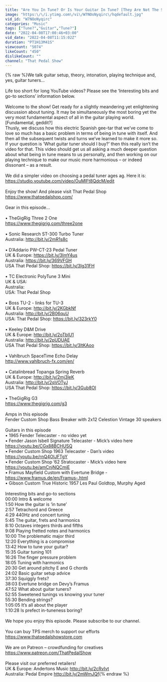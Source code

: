 ```yaml
---
title: "Are You In Tune? Or Is Your Guitar In Tune? [They Are Not The Same Thing]"
image: "https:\/\/i.ytimg.com\/vi\/W7NOoNyqirc\/hqdefault.jpg"
vid_id: "W7NOoNyqirc"
categories: "Music"
tags: ["Tune?","Guitar","Tune?"]
date: "2022-04-08T17:00:46+03:00"
vid_date: "2022-04-08T11:15:02Z"
duration: "PT1H13M41S"
viewcount: "5074"
likeCount: "450"
dislikeCount: ""
channel: "That Pedal Show"
---
```

{% raw %}We talk guitar setup, theory, intonation, playing technique and, yes, guitar tuners…<br /><br />Life too short for long YouTube videos? Please see the ‘Interesting bits and go-to sections’ information below.<br /><br />Welcome to the show! Get ready for a slightly meandering yet enlightening discussion about tuning. It may be simultaneously the most boring yet the very most fundamental aspect of all in the guitar playing world. [Fundamental, geddit?]<br />Thusly, we discuss how this electric Spanish gee-tar that we’ve come to love so much has a basic problem in terms of being in tune with itself. And then all the subsequent twists and turns we’ve learned to make it more so. <br />If your question is ‘What guitar tuner should I buy?’ then this really isn’t the video for that. This video should get us all asking a much deeper question about what being in tune means to us personally, and then working on our playing technique to make our music more harmonious – or indeed dissonant – as a result. <br /><br />We did a simpler video on choosing a pedal tuner ages ag. Here it is: <a rel="nofollow" target="blank" href="https://studio.youtube.com/video/OuMlFt8QdcM/edit">https://studio.youtube.com/video/OuMlFt8QdcM/edit</a><br /><br />Enjoy the show! And please visit That Pedal Shop <a rel="nofollow" target="blank" href="https://www.thatpedalshop.com/">https://www.thatpedalshop.com/</a><br /><br />Gear in this episode…<br /><br />• TheGigRig Three 2 One<br /><a rel="nofollow" target="blank" href="https://www.thegigrig.com/three2one">https://www.thegigrig.com/three2one</a><br /><br />• Sonic Research ST-300 Turbo Tuner<br />Australia: <a rel="nofollow" target="blank" href="http://bit.ly/2mR1s8c">http://bit.ly/2mR1s8c</a><br /><br />• D’Addario PW-CT-23 Pedal Tuner<br />UK &amp; Europe: <a rel="nofollow" target="blank" href="https://bit.ly/3ImY4us">https://bit.ly/3ImY4us</a><br />Australia: <a rel="nofollow" target="blank" href="https://bit.ly/369VFGH">https://bit.ly/369VFGH</a><br />USA That Pedal Shop: <a rel="nofollow" target="blank" href="https://bit.ly/3Ig31FH">https://bit.ly/3Ig31FH</a><br /><br />• TC Electronic PolyTune 3 Mini<br />UK &amp; USA:<br />Australia:<br />USA: That Pedal Shop<br /><br />• Boss TU-2 - links for TU-3<br />UK &amp; Europe: <a rel="nofollow" target="blank" href="http://bit.ly/2KGbkNf">http://bit.ly/2KGbkNf</a><br />Australia: <a rel="nofollow" target="blank" href="http://bit.ly/2B06quU">http://bit.ly/2B06quU</a><br />USA: That Pedal Shop: <a rel="nofollow" target="blank" href="https://bit.ly/323rkY0">https://bit.ly/323rkY0</a><br /><br />• Keeley D&amp;M Drive<br />UK &amp; Europe: <a rel="nofollow" target="blank" href="http://bit.ly/2oTblU1">http://bit.ly/2oTblU1</a><br />Australia: <a rel="nofollow" target="blank" href="http://bit.ly/2pUDUAE">http://bit.ly/2pUDUAE</a><br />USA That Pedal Shop: <a rel="nofollow" target="blank" href="https://bit.ly/3ltKAoo">https://bit.ly/3ltKAoo</a><br /><br />• Vahlbruch SpaceTime Echo Delay<br /><a rel="nofollow" target="blank" href="http://www.vahlbruch-fx.com/en/">http://www.vahlbruch-fx.com/en/</a><br /><br />• Catalinbread Topanga Spring Reverb<br />UK &amp; Europe: <a rel="nofollow" target="blank" href="http://bit.ly/2mj3leK">http://bit.ly/2mj3leK</a><br />Australia: <a rel="nofollow" target="blank" href="http://bit.ly/2qVOTyJ">http://bit.ly/2qVOTyJ</a><br />USA That Pedal Shop: <a rel="nofollow" target="blank" href="https://bit.ly/3Gub8Ol">https://bit.ly/3Gub8Ol</a><br /><br />• TheGigRig G3<br /><a rel="nofollow" target="blank" href="https://www.thegigrig.com/g3">https://www.thegigrig.com/g3</a><br /><br />Amps in this episode<br />Fender Custom Shop Bass Breaker with 2x12 Celestion Vintage 30 speakers<br /><br />Guitars in this episode<br />• 1965 Fender Telecaster - no video yet<br />• Fender Jason Isbell Signature Telecaster - Mick’s video here <a rel="nofollow" target="blank" href="https://youtu.be/CGx88BCHUSQ">https://youtu.be/CGx88BCHUSQ</a><br />• Fender Custom Shop 1963 Telecaster - Dan’s video <a rel="nofollow" target="blank" href="https://youtu.be/rnQ4OIJFTgY">https://youtu.be/rnQ4OIJFTgY</a><br />• Fender Custom Shop ’62 Stratocaster - Mick’s video here <a rel="nofollow" target="blank" href="https://youtu.be/amCnjNQCmiE">https://youtu.be/amCnjNQCmiE</a><br />• Framus Mayfield Custom with Evertune Bridge - <a rel="nofollow" target="blank" href="https://www.framus.de/en/Framus-.html">https://www.framus.de/en/Framus-.html</a><br />• Gibson Custom True Historic 1957 Les Paul Goldtop, Murphy Aged<br /><br />Interesting bits and go-to sections<br />00:00 Intro &amp; welcome<br />1:50 How the guitar is ‘in tune’<br />2:57 Tetrachord and Greece<br />4:29 440Hz and concert tuning<br />5:45 The guitar, frets and harmonics<br />8:10 Octaves integers thirds and fifths<br />9:08 Playing fretted notes and harmonics<br />10:00 The problematic major third<br />12:20 Everything is a compromise<br />13:42 How to tune your guitar?<br />15:35 Guitar tuning 101<br />16:26 The finger pressure problem<br />18:05 Tuning with harmonics<br />20:30 Get around pitchy E and G chords<br />24:02 Basic guitar setup advice<br />37:30 Squiggly frets?<br />38:03 Evertune bridge on Devy’s Framus<br />47:52 What about guitar tuners?<br />52:55 Sweetened tunings vs knowing your tuner<br />55:30 Bending strings?<br />1:05:05 It’s all about the player<br />1:10:28 Is prefect in-tuneness boring?<br /><br />We hope you enjoy this episode. Please subscribe to our channel.<br /><br />You can buy TPS merch to support our efforts <a rel="nofollow" target="blank" href="https://www.thatpedalshowstore.com">https://www.thatpedalshowstore.com</a><br /><br />We are on Patreon – crowdfunding for creatives<br /><a rel="nofollow" target="blank" href="https://www.patreon.com/ThatPedalShow">https://www.patreon.com/ThatPedalShow</a><br /><br />Please visit our preferred retailers!<br />UK &amp; Europe: Andertons Music <a rel="nofollow" target="blank" href="http://bit.ly/2cRvIvt">http://bit.ly/2cRvIvt</a><br />Australia: Pedal Empire <a rel="nofollow" target="blank" href="http://bit.ly/2mWmJQf">http://bit.ly/2mWmJQf</a>{% endraw %}
